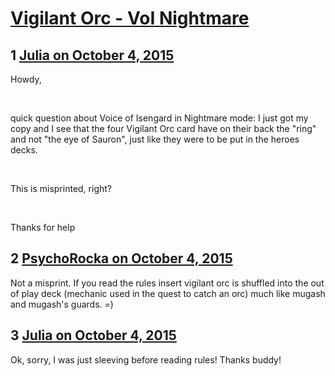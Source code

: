 # [Vigilant Orc - VoI Nightmare](https://community.fantasyflightgames.com/topic/190313-vigilant-orc-voi-nightmare/)

## 1 [Julia on October 4, 2015](https://community.fantasyflightgames.com/topic/190313-vigilant-orc-voi-nightmare/?do=findComment&comment=1832328)

Howdy,

 

quick question about Voice of Isengard in Nightmare mode: I just got my copy and I see that the four Vigilant Orc card have on their back the "ring" and not "the eye of Sauron", just like they were to be put in the heroes decks.

 

This is misprinted, right?

 

Thanks for help

## 2 [PsychoRocka on October 4, 2015](https://community.fantasyflightgames.com/topic/190313-vigilant-orc-voi-nightmare/?do=findComment&comment=1832374)

Not a misprint. If you read the rules insert vigilant orc is shuffled into the out of play deck (mechanic used in the quest to catch an orc) much like mugash and mugash's guards. =)

## 3 [Julia on October 4, 2015](https://community.fantasyflightgames.com/topic/190313-vigilant-orc-voi-nightmare/?do=findComment&comment=1832872)

Ok, sorry, I was just sleeving before reading rules! Thanks buddy!

